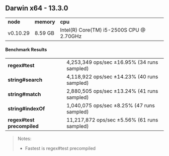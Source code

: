 Darwin x64 - 13.3.0
-----

<table><tr><td><b>node</b></td><td><b>memory</b></td><td><b>cpu</b></td></tr><tr><td>v0.10.29</td><td>8.59 GB</td><td>Intel(R) Core(TM) i5-2500S CPU @ 2.70GHz</td></tr></table>

#### Benchmark Results ####

<table><tr><td><b>regex#test</b></td><td>4,253,349 ops/sec ±16.95% (34 runs sampled)</td></tr><tr><td><b>string#search</b></td><td>4,118,922 ops/sec ±14.23% (40 runs sampled)</td></tr><tr><td><b>string#match</b></td><td>2,880,505 ops/sec ±13.24% (41 runs sampled)</td></tr><tr><td><b>string#indexOf</b></td><td>1,040,075 ops/sec ±8.25% (47 runs sampled)</td></tr><tr><td><b>regex#test precompiled</b></td><td>11,217,872 ops/sec ±5.56% (61 runs sampled)</td></tr></table>

> Notes:
> - Fastest is regex#test precompiled

